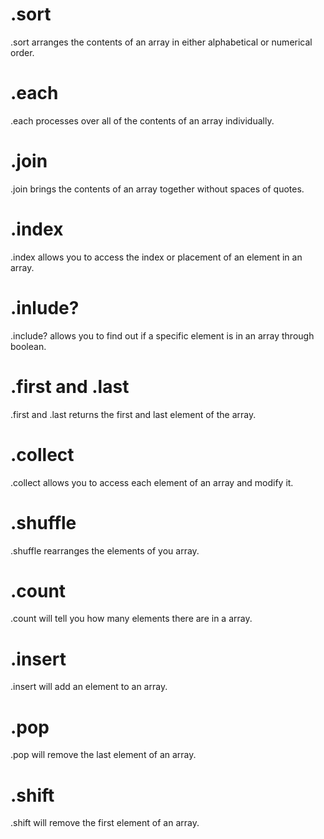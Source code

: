 # .sort
.sort arranges the contents of an array in either alphabetical or numerical order.
# .each
.each processes over all of the contents of an array individually.
# .join
.join brings the contents of an array together without spaces of quotes.
# .index
.index allows you to access the index or placement of an element in an array.
# .inlude?
.include? allows you to find out if a specific element is in an array through boolean.
# .first and .last
.first and .last returns the first and last element of the array.
# .collect
.collect allows you to access each element of an array and modify it.
# .shuffle
.shuffle rearranges the elements of you array.
# .count
.count will tell you how many elements there are in a array.
# .insert
.insert will add an element to an array.
# .pop
.pop will remove the last element of an array.
# .shift
.shift will remove the first element of an array.
